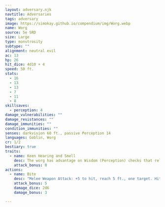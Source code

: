 ```yaml
---
layout: adversary.njk
navtitle: Adversaries
tags: adversary
image: https://simokay.github.io/compendium/img/Worg.webp
name: Worg
source: 5e SRD
size: Large
type: monstrosity
subtype: ""
alignment: neutral evil
ac: 13
hp: 26
hit_dice: 4d10 + 4
speed: 50 ft.
stats:
  - 16
  - 13
  - 13
  - 7
  - 11
  - 8
skillsaves:
  - perception: 4
damage_vulnerabilities: ""
damage_resistances: ""
damage_immunities: ""
condition_immunities: ""
senses: darkvision 60 ft., passive Perception 14
languages: Goblin, Worg
cr: 1/2
bestiary: true
traits:
  - name: Keen Hearing and Smell
    desc: The worg has advantage on Wisdom (Perception) checks that rely on hearing or smell.
    attack_bonus: 0
actions:
  - name: Bite
    desc: "Melee Weapon Attack: +5 to hit, reach 5 ft., one target. Hit: 10 (2d6 + 3) piercing damage. If the target is a creature, it must succeed on a DC 13 Strength saving throw or be knocked prone."
    attack_bonus: 5
    damage_dice: 2d6
    damage_bonus: 3

---
```




